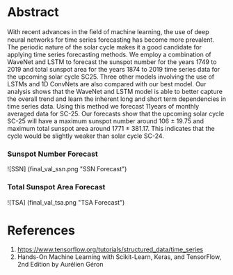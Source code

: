# Abstract
With recent advances in the ﬁeld of machine learning, the use of deep neural networks for time series forecasting has become more prevalent. The periodic nature of the solar cycle makes it a good candidate for applying time series forecasting methods. We employ a combination of WaveNet and LSTM to forecast the sunspot number for the years 1749 to 2019 and total sunspot area for the years 1874 to 2019 time series data for the upcoming solar cycle SC25. Three other models involving the use of LSTMs and 1D ConvNets are also compared with our best model. Our analysis shows that the WaveNet and LSTM model is able to better capture the overall trend and learn the inherent long and short term dependencies in time series data. Using this method we forecast 11years of monthly averaged data for SC-25. Our forecasts show that the upcoming solar cycle SC-25 will have a maximum sunspot number around 106 ± 19.75 and maximum total sunspot area around 1771 ± 381.17. This indicates that the cycle would be slightly weaker than solar cycle SC-24.

### Sunspot Number Forecast
![SSN] (final_val_ssn.png "SSN Forecast")

### Total Sunspot Area Forecast
![TSA] (final_val_tsa.png "TSA Forecast")

# References
1. https://www.tensorflow.org/tutorials/structured_data/time_series
2. Hands-On Machine Learning with Scikit-Learn, Keras, and TensorFlow, 2nd Edition
by Aurélien Géron
